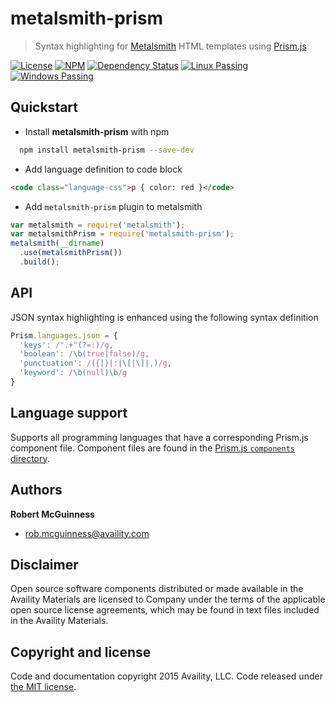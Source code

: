 # metalsmith-prism

> Syntax highlighting for [Metalsmith](http://www.metalsmith.io/) HTML templates using [Prism.js](http://prismjs.com/)

[![License](https://img.shields.io/badge/license-MIT-blue.svg?style=flat-square&label=windows)](http://opensource.org/licenses/MIT)
[![NPM](http://img.shields.io/npm/v/metalsmith-prism.svg?style=flat-square&label=npm)](https://npmjs.org/package/metalsmith-prism)
[![Dependency Status](https://img.shields.io/david/Availity/metalsmith-prism.svg?style=flat-square)](https://david-dm.org/Availity/metalsmith-prism)
[![Linux Passing](https://img.shields.io/travis/Availity/metalsmith-prism.svg?style=flat-square&label=linux)](https://travis-ci.org/Availity/metalsmith-prism)
[![Windows Passing](https://img.shields.io/appveyor/ci/robmcguinness/metalsmith-prism.svg?style=flat-square&label=windows)](https://ci.appveyor.com/project/robmcguinness/metalsmith-prism)

## Quickstart

+ Install **metalsmith-prism** with npm

>
``` bash
  npm install metalsmith-prism --save-dev
```

+ Add language definition to code block

>
``` html
<code class="language-css">p { color: red }</code>
```

+ Add `metalsmith-prism` plugin to metalsmith

>
``` js
var metalsmith = require('metalsmith');
var metalsmithPrism = require('metalsmith-prism');
metalsmith(__dirname)
  .use(metalsmithPrism())
  .build();
```

## API

JSON syntax highlighting is enhanced using the following syntax definition

>
``` js
Prism.languages.json = {
  'keys': /".+"(?=:)/g,
  'boolean': /\b(true|false)/g,
  'punctuation': /({|}|:|\[|\]|,)/g,
  'keyword': /\b(null)\b/g
}
```

## Language support

Supports all programming languages that have a corresponding Prism.js component file. Component files are found in the [Prism.js `components` directory](https://github.com/PrismJS/prism/tree/master/components).


## Authors

**Robert McGuinness**
+ [rob.mcguinness@availity.com](rob.mcguinness@availity.com)

## Disclaimer

Open source software components distributed or made available in the Availity Materials are licensed to Company under the terms of the applicable open source license agreements, which may be found in text files included in the Availity Materials.

## Copyright and license

Code and documentation copyright 2015 Availity, LLC. Code released under [the MIT license](https://github.com/Availity/metalsmith-prism/blob/master/LICENSE).



